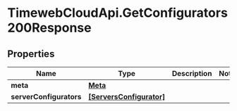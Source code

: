 # TimewebCloudApi.GetConfigurators200Response

## Properties

Name | Type | Description | Notes
------------ | ------------- | ------------- | -------------
**meta** | [**Meta**](Meta.md) |  | 
**serverConfigurators** | [**[ServersConfigurator]**](ServersConfigurator.md) |  | 


